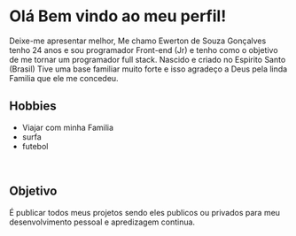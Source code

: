 <h1>Olá Bem vindo ao meu perfil!</h1>

<p>Deixe-me apresentar melhor, Me chamo Ewerton de Souza Gonçalves tenho 24 anos e sou programador Front-end (Jr) e tenho como o objetivo de me tornar um programador full stack. 
Nascido e criado no Espirito Santo (Brasil) Tive uma base familiar muito forte e isso agradeço a Deus pela linda Familia que ele me concedeu.
</p> 


<h2>Hobbies</h2>
<ul>
  <li>Viajar com minha Familia</li>
  <li>surfa</li>
  <li>futebol</li>
</ul>

<br>

<h2>Objetivo</h2>

<p>É publicar todos meus projetos sendo eles publicos ou privados para meu desenvolvimento pessoal e apredizagem continua.</p>
